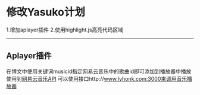 # 修改Yasuko计划

1.增加aplayer插件
2.使用highlight.js高亮代码区域

-----
## Aplayer插件
在博文中使用关键词musicid指定网易云音乐中的歌曲id即可添加到播放器中播放
使用到[网易云音乐API](https://github.com/Binaryify/NeteaseCloudMusicApi)
可以使用接口http://www.lyhonk.com:3000来调用音乐播放器
